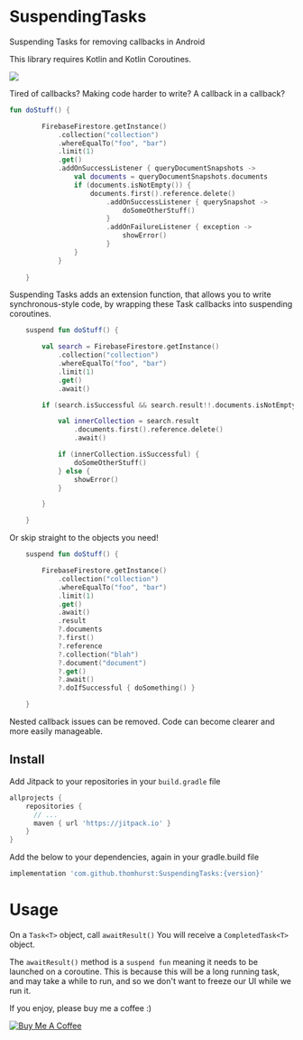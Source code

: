# SuspendingTasks
Suspending Tasks for removing callbacks in Android

This library requires Kotlin and Kotlin Coroutines.


[![](https://jitpack.io/v/thomhurst/SuspendingTasks.svg)](https://jitpack.io/#thomhurst/SuspendingTasks)

Tired of callbacks? Making code harder to write? A callback in a callback?

```kotlin
fun doStuff() {

        FirebaseFirestore.getInstance()
            .collection("collection")
            .whereEqualTo("foo", "bar")
            .limit(1)
            .get()
            .addOnSuccessListener { queryDocumentSnapshots ->
                val documents = queryDocumentSnapshots.documents
                if (documents.isNotEmpty()) {
                    documents.first().reference.delete()
                        .addOnSuccessListener { querySnapshot ->
                            doSomeOtherStuff()
                        }
                        .addOnFailureListener { exception ->
                            showError()
                        }
                }
            }
            
    }
```

Suspending Tasks adds an extension function, that allows you to write synchronous-style code, by wrapping these Task callbacks into suspending coroutines.

```kotlin
    suspend fun doStuff() {

        val search = FirebaseFirestore.getInstance()
            .collection("collection")
            .whereEqualTo("foo", "bar")
            .limit(1)
            .get()
            .await()

        if (search.isSuccessful && search.result!!.documents.isNotEmpty()) {

            val innerCollection = search.result
                .documents.first().reference.delete()
                .await()

            if (innerCollection.isSuccessful) {
                doSomeOtherStuff()
            } else {
                showError()
            }

        }

    }
```

Or skip straight to the objects you need!

```kotlin
    suspend fun doStuff() {

        FirebaseFirestore.getInstance()
            .collection("collection")
            .whereEqualTo("foo", "bar")
            .limit(1)
            .get()
            .await()
            .result
            ?.documents
            ?.first()
            ?.reference
            ?.collection("blah")
            ?.document("document")
            ?.get()
            ?.await()
            ?.doIfSuccessful { doSomething() }

    }
```

Nested callback issues can be removed. Code can become clearer and more easily manageable.

## Install

Add Jitpack to your repositories in your `build.gradle` file

```groovy
allprojects {
    repositories {
      // ...
      maven { url 'https://jitpack.io' }
    }
}
```

Add the below to your dependencies, again in your gradle.build file

```groovy
implementation 'com.github.thomhurst:SuspendingTasks:{version}'
```

# Usage

On a `Task<T>` object, call `awaitResult()`
You will receive a `CompletedTask<T>` object.

The `awaitResult()` method is a `suspend fun` meaning it needs to be launched on a coroutine. This is because this will be a long running task, and may take a while to run, and so we don't want to freeze our UI while we run it.

If you enjoy, please buy me a coffee :)

<a href="https://www.buymeacoffee.com/tomhurst" target="_blank"><img src="https://www.buymeacoffee.com/assets/img/custom_images/orange_img.png" alt="Buy Me A Coffee" style="height: auto !important;width: auto !important;" ></a>
